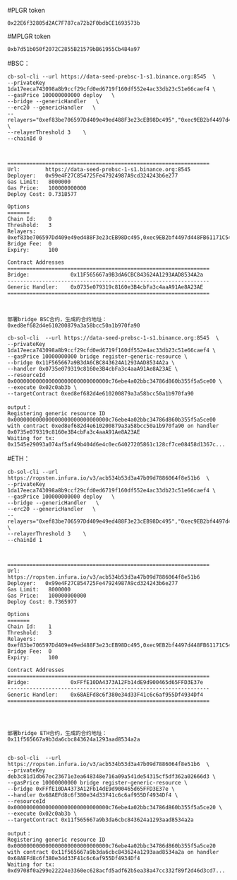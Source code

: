 #PLGR  token 
    
    0x22E6f32805d2AC7F787ca72b2F0bdbCE1693573b

#MPLGR token 
    
    0xb7d51b050f2072C2855B21579bB61955Cb484a97


#BSC：

    cb-sol-cli --url https://data-seed-prebsc-1-s1.binance.org:8545  \
    --privateKey 1da17eeca743098a8b9ccf29cfd0ed6719f160df552e4ac33db23c51e66caef4 \
    --gasPrice 100000000000 deploy   \
    --bridge --genericHandler   \
    --erc20 --genericHandler   \
    --relayers="0xef83be706597Dd409e49ed488F3e23cEB98Dc495","0xec9EB2bf4497d448FB61171C54D295702C9F5cbC","0xD5f92Fd92F8c7f9391513E3019D9441aAf5b2D9E"     \
    --relayerThreshold 3    \
    --chainId 0


    
    ================================================================
    Url:        https://data-seed-prebsc-1-s1.binance.org:8545
    Deployer:   0x99e4F27C854725Fe47924987A9cd324243b6e277
    Gas Limit:   8000000
    Gas Price:   100000000000
    Deploy Cost: 0.7318577
    
    Options
    =======
    Chain Id:    0
    Threshold:   3
    Relayers:    0xef83be706597Dd409e49ed488F3e23cEB98Dc495,0xec9EB2bf4497d448FB61171C54D295702C9F5cbC,0xD5f92Fd92F8c7f9391513E3019D9441aAf5b2D9E
    Bridge Fee:  0
    Expiry:      100
    
    Contract Addresses
    ================================================================
    Bridge:             0x11F565667a9B3dA6CBC843624A1293AAD8534A2a
    ----------------------------------------------------------------
    Generic Handler:    0x0735e079319c8160e3B4cbFa3c4aaA91Ae8A23AE
    ================================================================



    部署bridge BSC合约，生成的合约地址： 0xed8ef682d4e610200879a3a58bcc50a1b970fa90

    cb-sol-cli  --url https://data-seed-prebsc-1-s1.binance.org:8545  \
    --privateKey 1da17eeca743098a8b9ccf29cfd0ed6719f160df552e4ac33db23c51e66caef4 \
    --gasPrice 10000000000 bridge register-generic-resource \
    --bridge 0x11F565667a9B3dA6CBC843624A1293AAD8534A2a \
    --handler 0x0735e079319c8160e3B4cbFa3c4aaA91Ae8A23AE \
    --resourceId 0x000000000000000000000000000000c76ebe4a02bbc34786d860b355f5a5ce00 \
    --execute 0x02c0ab3b \
    --targetContract 0xed8ef682d4e610200879a3a58bcc50a1b970fa90
    
    output：
    Registering generic resource ID 0x000000000000000000000000000000c76ebe4a02bbc34786d860b355f5a5ce00 with contract 0xed8ef682d4e610200879a3a58bcc50a1b970fa90 on handler 0x0735e079319c8160e3B4cbFa3c4aaA91Ae8A23AE
    Waiting for tx: 0x1545e29093a074af5af49b404d6e4c0ec64027205861c128cf7ce08458d1367c...




#ETH：


    cb-sol-cli --url https://ropsten.infura.io/v3/acb534b53d3a47b09d7886064f8e51b6  \
    --privateKey 1da17eeca743098a8b9ccf29cfd0ed6719f160df552e4ac33db23c51e66caef4 \
    --gasPrice 100000000000 deploy   \
    --bridge --genericHandler   \
    --erc20 --genericHandler   \
    --relayers="0xef83be706597Dd409e49ed488F3e23cEB98Dc495","0xec9EB2bf4497d448FB61171C54D295702C9F5cbC","0xD5f92Fd92F8c7f9391513E3019D9441aAf5b2D9E"     \
    --relayerThreshold 3    \
    --chainId 1
    
    
        
    ================================================================
    Url:        https://ropsten.infura.io/v3/acb534b53d3a47b09d7886064f8e51b6
    Deployer:   0x99e4F27C854725Fe47924987A9cd324243b6e277
    Gas Limit:   8000000
    Gas Price:   100000000000
    Deploy Cost: 0.7365977
    
    Options
    =======
    Chain Id:    1
    Threshold:   3
    Relayers:    0xef83be706597Dd409e49ed488F3e23cEB98Dc495,0xec9EB2bf4497d448FB61171C54D295702C9F5cbC,0xD5f92Fd92F8c7f9391513E3019D9441aAf5b2D9E
    Bridge Fee:  0
    Expiry:      100
    
    Contract Addresses
    ================================================================
    Bridge:             0xFFfE10DA4373A12Fb14dE9d900465d65FFD3E37e
    ----------------------------------------------------------------
    Generic Handler:    0x68AEFd8c6f380e34d33F41c6c6af955Df4934Df4
    ================================================================
    
    
    
    
    部署bridge ETH合约，生成的合约地址： 0x11f565667a9b3da6cbc843624a1293aad8534a2a
    
    
    cb-sol-cli  --url https://ropsten.infura.io/v3/acb534b53d3a47b09d7886064f8e51b6  \
    --privateKey deb3c81d1db67ec23671e3ea648348e716a09a541de54315cf5df362a02666d3 \
    --gasPrice 10000000000 bridge register-generic-resource \
    --bridge 0xFFfE10DA4373A12Fb14dE9d900465d65FFD3E37e \
    --handler 0x68AEFd8c6f380e34d33F41c6c6af955Df4934Df4 \
    --resourceId 0x000000000000000000000000000000c76ebe4a02bbc34786d860b355f5a5ce20 \
    --execute 0x02c0ab3b \
    --targetContract 0x11f565667a9b3da6cbc843624a1293aad8534a2a
    
    output：
    Registering generic resource ID 0x000000000000000000000000000000c76ebe4a02bbc34786d860b355f5a5ce20 with contract 0x11f565667a9b3da6cbc843624a1293aad8534a2a on handler 0x68AEFd8c6f380e34d33F41c6c6af955Df4934Df4
    Waiting for tx: 0xd9708f0a299e22224e3360ec628acfd5adf62b5ea38a47cc332f89f2d46d3cd7...